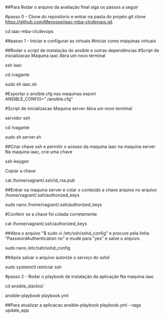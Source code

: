 ##Para Rodar o arquivo da avaliação final siga os passos a seguir

#passo 0 - Clone do repositorio e entrar na pasta do projeto
git clone https://github.com/Menosse/iaac-mba-clcdevops.git

cd iaac-mba-clcdevops

##passo 1 - Iniciar e configurar as virtuais
#Iniciar como máquinas virtuais


##Rodar o script de instalação do ansible e outras dependências
#Script de inicializacao Maquina iaac
Abra um novo terminal

ssh iaac 

cd /vagante

sudo sh iaac.sh

#Exportar o ansible.cfg nas maquinas
export ANSIBLE_CONFIG="./ansible.cfg"

#Script de inicializacao Maquina server
Abra um novo terminal

servidor ssh 

cd /vagante

sudo sh server.sh

##Criar chave ssh e permitir o acesso da maquina iaac na maquina server
Na maquina iaac, crie uma chave

ssh-keygen

Copiar a chave

cat /home/vagrant/.ssh/id_rsa.pub

##Entrar na maquina server e colar o conteúdo a chave arquivo no arquivo /home/vagrant/.ssh/authorized_keys

sudo nano /home/vagrant/.ssh/authorized_keys

#Conferir se a chave foi colada corretamente

cat /home/vagrant/.ssh/authorized_keys

##Abra o arquivo "$ sudo vi /etc/ssh/sshd_config" e procure pela linha "PasswordAuthentication no" e mude para "yes" e salve o arquivo.

sudo nano /etc/ssh/sshd_config

##Após salvar o arquivo autorize o serviço do sshd

sudo systemctl reiniciar ssh

#passo 2 - Rodar o playbook de instalação da aplicação
Na maquina iaac

cd ansible_slackio/

ansible-playbook playbook.yml

##Para atualizar a aplicacao
ansible-playbook playbook.yml --tags update_app
